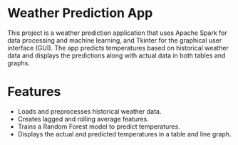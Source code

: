 # Weather Prediction App

This project is a weather prediction application that uses Apache Spark for data processing and machine learning, and Tkinter for the graphical user interface (GUI). The app predicts temperatures based on historical weather data and displays the predictions along with actual data in both tables and graphs.

# Features

- Loads and preprocesses historical weather data.
- Creates lagged and rolling average features.
- Trains a Random Forest model to predict temperatures.
- Displays the actual and predicted temperatures in a table and line graph.
